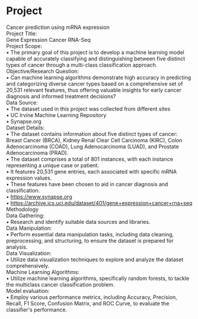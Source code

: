 # Project  
Cancer prediction using mRNA expression  
Project Title:  
Gene Expression Cancer RNA-Seq  
Project Scope:  
•	The primary goal of this project is to develop a machine learning model capable of accurately classifying and distinguishing between five distinct types of cancer through a multi-class classification approach.   
Objective/Research Question:  
•	Can machine learning algorithms demonstrate high accuracy in predicting and categorizing diverse cancer types based on a comprehensive set of 20,531 relevant features, thus offering valuable insights for early cancer diagnosis and informed treatment decisions?   
Data Source:  
•	The dataset used in this project was collected from different sites   
•	UC Irvine Machine Learning Repository   
•	Synapse.org   
Dataset Details:  
•	The dataset contains information about five distinct types of cancer: Breast Cancer (BRCA), Kidney Renal Clear Cell Carcinoma (KIRC), Colon Adenocarcinoma (COAD), Lung Adenocarcinoma (LUAD), and Prostate Adenocarcinoma (PRAD).   
•	The dataset comprises a total of 801 instances, with each instance representing a unique case or patient.   
•	It features 20,531 gene entries, each associated with specific mRNA expression values.   
•	These features have been chosen to aid in cancer diagnosis and classification.   
•	https://www.synapse.org  
•	https://archive.ics.uci.edu/dataset/401/gene+expression+cancer+rna+seq  
Methodology  
Data Gathering:  
•	Research and identify suitable data sources and libraries.   
Data Manipulation:  
•	Perform essential data manipulation tasks, including data cleaning, preprocessing, and structuring, to ensure the dataset is prepared for analysis.   
Data Visualization:  
•	Utilize data visualization techniques to explore and analyze the dataset comprehensively.   
Machine Learning Algorithms:  
•	Utilize machine learning algorithms, specifically random forests, to tackle the multiclass cancer classification problem.   
Model evaluation:  
•	Employ various performance metrics, including Accuracy, Precision, Recall, F1 Score, Confusion Matrix, and ROC Curve, to evaluate the classifier's performance.   
